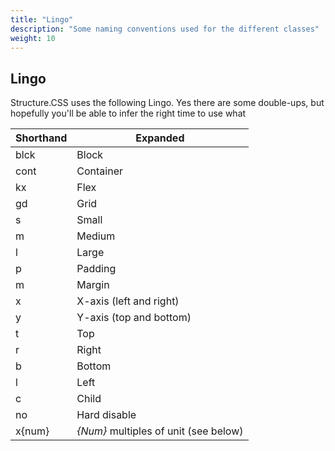 ```yaml
---
title: "Lingo"
description: "Some naming conventions used for the different classes"
weight: 10
---
```


## Lingo

Structure.CSS uses the following Lingo. Yes there are some double-ups, but hopefully you'll be able to infer the right time to use what

| Shorthand | Expanded |
|---|---|
| blck | Block |
| cont | Container |
| kx | Flex |
| gd | Grid |
| s | Small |
| m | Medium |
| l | Large |
| p | Padding |
| m | Margin |
| x | X-axis (left and right) |
| y | Y-axis (top and bottom) |
| t | Top |
| r | Right |
| b | Bottom |
| l | Left |
| c | Child |
| no | Hard disable |
| x{num} | _{Num}_ multiples of unit (see below) |
